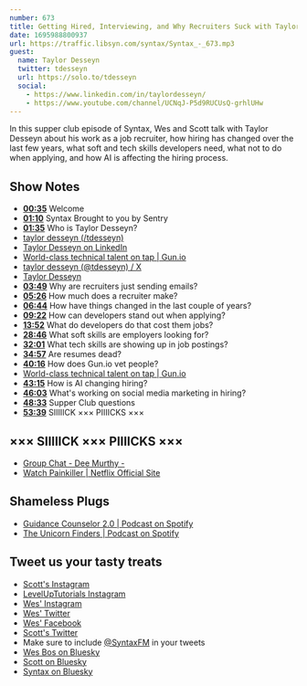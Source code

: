 ```yaml
---
number: 673
title: Getting Hired, Interviewing, and Why Recruiters Suck with Taylor Desseyn
date: 1695988800937
url: https://traffic.libsyn.com/syntax/Syntax_-_673.mp3
guest:
  name: Taylor Desseyn
  twitter: tdesseyn
  url: https://solo.to/tdesseyn
  social:
    - https://www.linkedin.com/in/taylordesseyn/
    - https://www.youtube.com/channel/UCNqJ-P5d9RUCUsQ-grhlUHw
---
```


In this supper club episode of Syntax, Wes and Scott talk with Taylor Desseyn about his work as a job recruiter, how hiring has changed over the last few years, what soft and tech skills developers need, what not to do when applying, and how AI is affecting the hiring process.

## Show Notes

- **[00:35](#t=00:35)** Welcome
- **[01:10](#t=01:10)** Syntax Brought to you by Sentry
- **[01:35](#t=01:35)** Who is Taylor Desseyn?
- [taylor desseyn (/tdesseyn)](https://solo.to/tdesseyn)
- [Taylor Desseyn on LinkedIn](https://www.linkedin.com/in/taylordesseyn/)
- [World-class technical talent on tap | Gun.io](https://gun.io/)
- [taylor desseyn (@tdesseyn) / X](https://twitter.com/tdesseyn)
- [Taylor Desseyn](https://www.youtube.com/channel/UCNqJ-P5d9RUCUsQ-grhlUHw)
- **[03:49](#t=03:49)** Why are recruiters just sending emails?
- **[05:26](#t=05:26)** How much does a recruiter make?
- **[06:44](#t=06:44)** How have things changed in the last couple of years?
- **[09:22](#t=09:22)** How can developers stand out when applying?
- **[13:52](#t=13:52)** What do developers do that cost them jobs?
- **[28:46](#t=28:46)** What soft skills are employers looking for?
- **[32:01](#t=32:01)** What tech skills are showing up in job postings?
- **[34:57](#t=34:57)** Are resumes dead?
- **[40:16](#t=40:16)** How does Gun.io vet people?
- [World-class technical talent on tap | Gun.io](https://gun.io/)
- **[43:15](#t=43:15)** How is AI changing hiring?
- **[46:03](#t=46:03)** What's working on social media marketing in hiring?
- **[48:33](#t=48:33)** Supper Club questions
- **[53:39](#t=53:39)** SIIIIICK ××× PIIIICKS ×××

## ××× SIIIIICK ××× PIIIICKS ×××

- [Group Chat - Dee Murthy -](https://deemurthy.com/group-chat/)
- [Watch Painkiller | Netflix Official Site](https://www.netflix.com/ca/title/81095069)

## Shameless Plugs

- [Guidance Counselor 2.0 | Podcast on Spotify](https://open.spotify.com/show/2UBzvscEgepXLUKvA5c24x?nd=1)
- [The Unicorn Finders | Podcast on Spotify](https://open.spotify.com/show/5IF9OyWLb7FB78tWRYfuvE?nd=1)

## Tweet us your tasty treats

- [Scott's Instagram](https://www.instagram.com/stolinski/)
- [LevelUpTutorials Instagram](https://www.instagram.com/LevelUpTutorials/)
- [Wes' Instagram](https://www.instagram.com/wesbos/)
- [Wes' Twitter](https://twitter.com/wesbos)
- [Wes' Facebook](https://www.facebook.com/wesbos.developer)
- [Scott's Twitter](https://twitter.com/stolinski)
- Make sure to include [@SyntaxFM](https://twitter.com/SyntaxFM) in your tweets
- [Wes Bos on Bluesky](https://bsky.app/profile/wesbos.com)
- [Scott on Bluesky](https://bsky.app/profile/tolin.ski)
- [Syntax on Bluesky](https://bsky.app/profile/syntax.fm)
